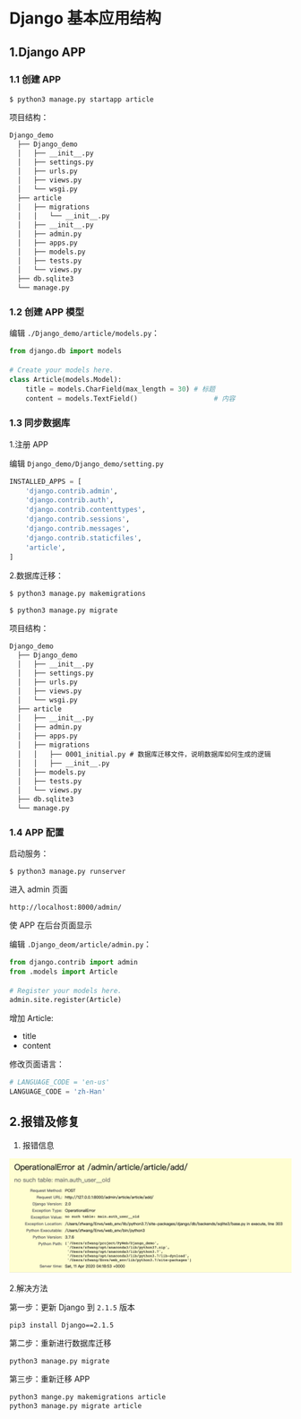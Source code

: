 
# Django 基本应用结构

## 1.Django APP

### 1.1 创建 APP

```shell
$ python3 manage.py startapp article
```

项目结构：

```
Django_demo
  ├── Django_demo
  │   ├── __init__.py
  │   ├── settings.py
  │   ├── urls.py
  │   ├── views.py
  │   └── wsgi.py
  ├── article
  │   ├── migrations
  │   │   └── __init__.py
  │   ├── __init__.py
  │   ├── admin.py
  │   ├── apps.py
  │   ├── models.py
  │   ├── tests.py
  │   └── views.py
  ├── db.sqlite3
  └── manage.py
```

### 1.2 创建 APP 模型

编辑 `./Django_demo/article/models.py`：

```python
from django.db import models

# Create your models here.
class Article(models.Model):
    title = models.CharField(max_length = 30) # 标题
    content = models.TextField()                   # 内容
```

### 1.3 同步数据库

1.注册 APP

编辑 `Django_demo/Django_demo/setting.py`

```python
INSTALLED_APPS = [
    'django.contrib.admin',
    'django.contrib.auth',
    'django.contrib.contenttypes',
    'django.contrib.sessions',
    'django.contrib.messages',
    'django.contrib.staticfiles',
    'article',
]
```

2.数据库迁移：

```shell
$ python3 manage.py makemigrations
```

```shell
$ python3 manage.py migrate
```

项目结构：

```
Django_demo
  ├── Django_demo
  │   ├── __init__.py
  │   ├── settings.py
  │   ├── urls.py
  │   ├── views.py
  │   └── wsgi.py
  ├── article
  │   ├── __init__.py
  │   ├── admin.py
  │   ├── apps.py
  │   ├── migrations
  │   │   ├── 0001_initial.py # 数据库迁移文件，说明数据库如何生成的逻辑
  │   │   ├── __init__.py
  │   ├── models.py
  │   ├── tests.py
  │   └── views.py
  ├── db.sqlite3
  └── manage.py
```

### 1.4 APP 配置

启动服务：

```shell
$ python3 manage.py runserver
```

进入 admin 页面

```
http://localhost:8000/admin/
```

使 APP 在后台页面显示

编辑 `.Django_deom/article/admin.py`：

```python
from django.contrib import admin
from .models import Article

# Register your models here.
admin.site.register(Article)
```

增加 Article:

* title
* content

修改页面语言：

```python
# LANGUAGE_CODE = 'en-us'
LANGUAGE_CODE = 'zh-Han'
```

## 2.报错及修复

1. 报错信息

![](../images/error_1.png)

2.解决方法

第一步：更新 Django 到 `2.1.5` 版本

```shell
pip3 install Django==2.1.5
```

第二步：重新进行数据库迁移

```shell
python3 manage.py migrate
```

第三步：重新迁移 APP

```shell
python3 mange.py makemigrations article
python3 manage.py migrate article
```

